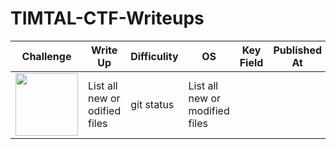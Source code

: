 # TIMTAL-CTF-Writeups

| Challenge | Write Up | Difficulity | OS | Key Field | Published At |
| --- | --- | --- | --- | --- | --- |
| <img src="https://github.com/wasny0ps/TIMTAL-CTF-Writeups/blob/main/src/nftmarketplace.png" height="100"> | List all new or odified files | git status | List all new or modified files |
